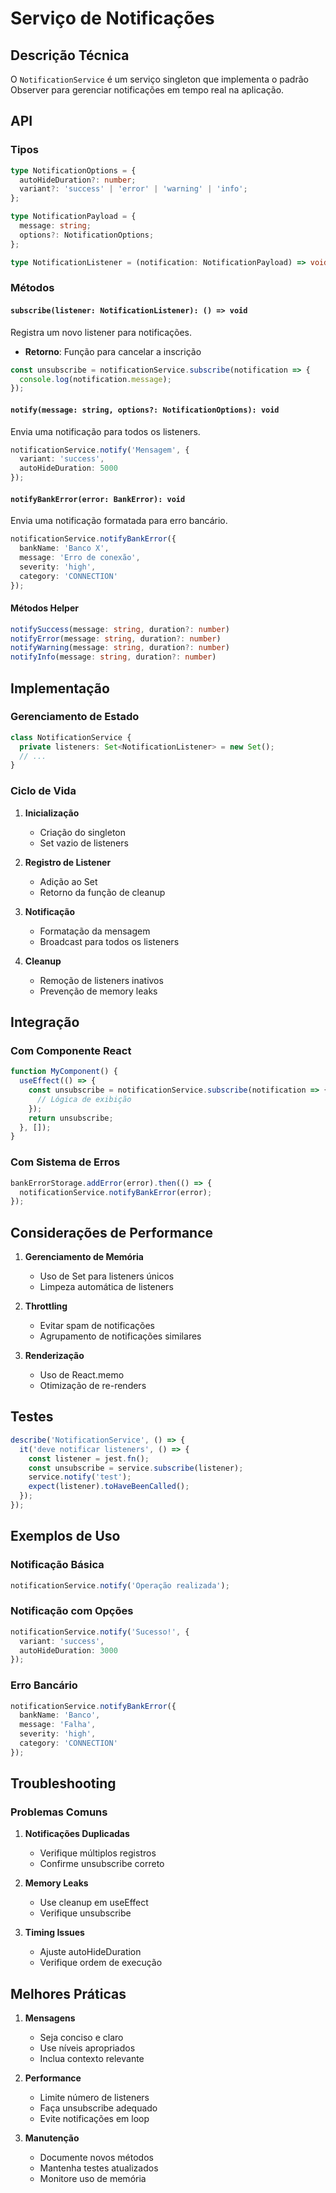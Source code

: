 # Serviço de Notificações

## Descrição Técnica

O `NotificationService` é um serviço singleton que implementa o padrão Observer para gerenciar notificações em tempo real na aplicação.

## API

### Tipos

```typescript
type NotificationOptions = {
  autoHideDuration?: number;
  variant?: 'success' | 'error' | 'warning' | 'info';
};

type NotificationPayload = {
  message: string;
  options?: NotificationOptions;
};

type NotificationListener = (notification: NotificationPayload) => void;
```

### Métodos

#### `subscribe(listener: NotificationListener): () => void`
Registra um novo listener para notificações.
- **Retorno**: Função para cancelar a inscrição

```typescript
const unsubscribe = notificationService.subscribe(notification => {
  console.log(notification.message);
});
```

#### `notify(message: string, options?: NotificationOptions): void`
Envia uma notificação para todos os listeners.

```typescript
notificationService.notify('Mensagem', {
  variant: 'success',
  autoHideDuration: 5000
});
```

#### `notifyBankError(error: BankError): void`
Envia uma notificação formatada para erro bancário.

```typescript
notificationService.notifyBankError({
  bankName: 'Banco X',
  message: 'Erro de conexão',
  severity: 'high',
  category: 'CONNECTION'
});
```

#### Métodos Helper

```typescript
notifySuccess(message: string, duration?: number)
notifyError(message: string, duration?: number)
notifyWarning(message: string, duration?: number)
notifyInfo(message: string, duration?: number)
```

## Implementação

### Gerenciamento de Estado

```typescript
class NotificationService {
  private listeners: Set<NotificationListener> = new Set();
  // ...
}
```

### Ciclo de Vida

1. **Inicialização**
   - Criação do singleton
   - Set vazio de listeners

2. **Registro de Listener**
   - Adição ao Set
   - Retorno da função de cleanup

3. **Notificação**
   - Formatação da mensagem
   - Broadcast para todos os listeners

4. **Cleanup**
   - Remoção de listeners inativos
   - Prevenção de memory leaks

## Integração

### Com Componente React

```typescript
function MyComponent() {
  useEffect(() => {
    const unsubscribe = notificationService.subscribe(notification => {
      // Lógica de exibição
    });
    return unsubscribe;
  }, []);
}
```

### Com Sistema de Erros

```typescript
bankErrorStorage.addError(error).then(() => {
  notificationService.notifyBankError(error);
});
```

## Considerações de Performance

1. **Gerenciamento de Memória**
   - Uso de Set para listeners únicos
   - Limpeza automática de listeners

2. **Throttling**
   - Evitar spam de notificações
   - Agrupamento de notificações similares

3. **Renderização**
   - Uso de React.memo
   - Otimização de re-renders

## Testes

```typescript
describe('NotificationService', () => {
  it('deve notificar listeners', () => {
    const listener = jest.fn();
    const unsubscribe = service.subscribe(listener);
    service.notify('test');
    expect(listener).toHaveBeenCalled();
  });
});
```

## Exemplos de Uso

### Notificação Básica
```typescript
notificationService.notify('Operação realizada');
```

### Notificação com Opções
```typescript
notificationService.notify('Sucesso!', {
  variant: 'success',
  autoHideDuration: 3000
});
```

### Erro Bancário
```typescript
notificationService.notifyBankError({
  bankName: 'Banco',
  message: 'Falha',
  severity: 'high',
  category: 'CONNECTION'
});
```

## Troubleshooting

### Problemas Comuns

1. **Notificações Duplicadas**
   - Verifique múltiplos registros
   - Confirme unsubscribe correto

2. **Memory Leaks**
   - Use cleanup em useEffect
   - Verifique unsubscribe

3. **Timing Issues**
   - Ajuste autoHideDuration
   - Verifique ordem de execução

## Melhores Práticas

1. **Mensagens**
   - Seja conciso e claro
   - Use níveis apropriados
   - Inclua contexto relevante

2. **Performance**
   - Limite número de listeners
   - Faça unsubscribe adequado
   - Evite notificações em loop

3. **Manutenção**
   - Documente novos métodos
   - Mantenha testes atualizados
   - Monitore uso de memória
